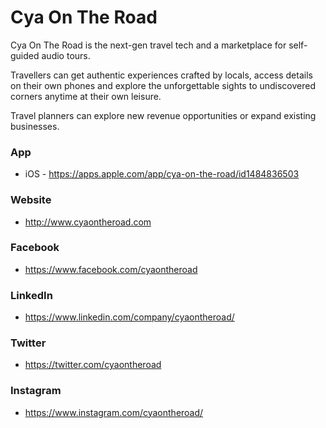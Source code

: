 # Cya On The Road #

Cya On The Road is the next-gen travel tech and a marketplace for self-guided audio tours.

Travellers can get authentic experiences crafted by locals, access details on their own phones and explore the unforgettable sights to undiscovered corners anytime at their own leisure.

Travel planners can explore new revenue opportunities or expand existing businesses.

### App ###

* iOS - https://apps.apple.com/app/cya-on-the-road/id1484836503

### Website ###

* http://www.cyaontheroad.com

### Facebook ###

* https://www.facebook.com/cyaontheroad

### LinkedIn ###

* https://www.linkedin.com/company/cyaontheroad/

### Twitter ###

* https://twitter.com/cyaontheroad

### Instagram ###

* https://www.instagram.com/cyaontheroad/
